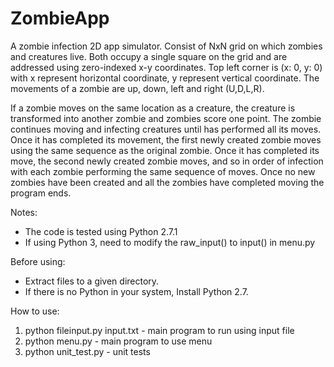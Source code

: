 # ZombieApp
A zombie infection 2D app simulator. Consist of NxN grid on which zombies and creatures live. Both occupy a single square on the grid and are addressed using zero-indexed x-y coordinates. Top left corner is (x: 0, y: 0) with x represent horizontal coordinate, y represent vertical coordinate. The movements of a zombie are up, down, left and right (U,D,L,R).

If a zombie moves on the same location as a creature, the creature is transformed into another zombie and zombies score one point. The zombie continues moving and infecting creatures until has performed all its moves. Once it has completed its movement, the first newly created zombie moves using the same sequence as the original zombie. Once it has completed its move, the second newly created zombie moves, and so in order of infection with each zombie performing the same sequence of moves. Once no new zombies have been created and all the zombies have completed
moving the program ends.

Notes:
- The code is tested using Python 2.7.1
- If using Python 3, need to modify the raw_input() to input() in menu.py

Before using:
  - Extract files to a given directory. 
  - If there is no Python in your system, Install Python 2.7.

How to use:
  1. python fileinput.py input.txt - main program to run using input file
  2. python menu.py - main program to use menu
  3. python unit_test.py - unit tests
     
